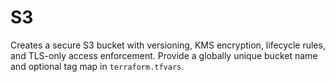 # S3

Creates a secure S3 bucket with versioning, KMS encryption, lifecycle rules, and TLS-only access enforcement. Provide a globally unique bucket name and optional tag map in `terraform.tfvars`.
